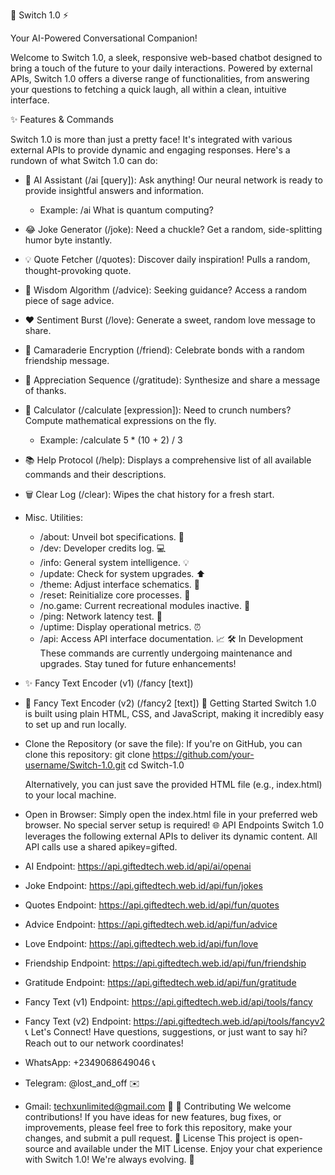 🤖 Switch 1.0 ⚡

Your AI-Powered Conversational Companion!

Welcome to Switch 1.0, a sleek, responsive web-based chatbot designed to bring a touch of the future to your daily interactions. Powered by external APIs, Switch 1.0 offers a diverse range of functionalities, from answering your questions to fetching a quick laugh, all within a clean, intuitive interface.

✨ Features & Commands

Switch 1.0 is more than just a pretty face! It's integrated with various external APIs to provide dynamic and engaging responses. Here's a rundown of what Switch 1.0 can do:

 * 🧠 AI Assistant (/ai [query]):
   Ask anything! Our neural network is ready to provide insightful answers and information.
   * Example: /ai What is quantum computing?
 * 😂 Joke Generator (/joke):
   Need a chuckle? Get a random, side-splitting humor byte instantly.
 * 💡 Quote Fetcher (/quotes):
   Discover daily inspiration! Pulls a random, thought-provoking quote.
 * 🧠 Wisdom Algorithm (/advice):
   Seeking guidance? Access a random piece of sage advice.
 * ❤️ Sentiment Burst (/love):
   Generate a sweet, random love message to share.
 * 🤝 Camaraderie Encryption (/friend):
   Celebrate bonds with a random friendship message.
 * 🙏 Appreciation Sequence (/gratitude):
   Synthesize and share a message of thanks.
 * 🧮 Calculator (/calculate [expression]):
   Need to crunch numbers? Compute mathematical expressions on the fly.
   * Example: /calculate 5 * (10 + 2) / 3
 * 📚 Help Protocol (/help):
   Displays a comprehensive list of all available commands and their descriptions.
 * 🗑️ Clear Log (/clear):
   Wipes the chat history for a fresh start.
 * Misc. Utilities:
   * /about: Unveil bot specifications. 🤖
   * /dev: Developer credits log. 💻
   * /info: General system intelligence. 💡
   * /update: Check for system upgrades. ⬆️
   * /theme: Adjust interface schematics. 🌈
   * /reset: Reinitialize core processes. 🔄
   * /no.game: Current recreational modules inactive. 🚫
   * /ping: Network latency test. 📡
   * /uptime: Display operational metrics. ⏰
   * /api: Access API interface documentation. 📈
🛠️ In Development
These commands are currently undergoing maintenance and upgrades. Stay tuned for future enhancements!
 * ✨ Fancy Text Encoder (v1) (/fancy [text])
 * 🌟 Fancy Text Encoder (v2) (/fancy2 [text])
🚀 Getting Started
Switch 1.0 is built using plain HTML, CSS, and JavaScript, making it incredibly easy to set up and run locally.
 * Clone the Repository (or save the file):
   If you're on GitHub, you can clone this repository:
   git clone https://github.com/your-username/Switch-1.0.git
cd Switch-1.0

   Alternatively, you can just save the provided HTML file (e.g., index.html) to your local machine.
 * Open in Browser:
   Simply open the index.html file in your preferred web browser. No special server setup is required!
🌐 API Endpoints
Switch 1.0 leverages the following external APIs to deliver its dynamic content. All API calls use a shared apikey=gifted.
 * AI Endpoint: https://api.giftedtech.web.id/api/ai/openai
 * Joke Endpoint: https://api.giftedtech.web.id/api/fun/jokes
 * Quotes Endpoint: https://api.giftedtech.web.id/api/fun/quotes
 * Advice Endpoint: https://api.giftedtech.web.id/api/fun/advice
 * Love Endpoint: https://api.giftedtech.web.id/api/fun/love
 * Friendship Endpoint: https://api.giftedtech.web.id/api/fun/friendship
 * Gratitude Endpoint: https://api.giftedtech.web.id/api/fun/gratitude
 * Fancy Text (v1) Endpoint: https://api.giftedtech.web.id/api/tools/fancy
 * Fancy Text (v2) Endpoint: https://api.giftedtech.web.id/api/tools/fancyv2
📞 Let's Connect!
Have questions, suggestions, or just want to say hi? Reach out to our network coordinates!
 * WhatsApp: +2349068649046 📞
 * Telegram: @lost_and_off ✉️
 * Gmail: techxunlimited@gmail.com 📧
🤝 Contributing
We welcome contributions! If you have ideas for new features, bug fixes, or improvements, please feel free to fork this repository, make your changes, and submit a pull request.
📜 License
This project is open-source and available under the MIT License.
Enjoy your chat experience with Switch 1.0! We're always evolving. 🚀
